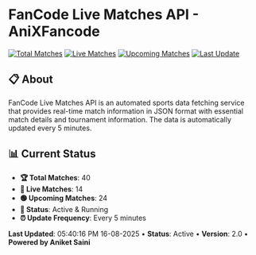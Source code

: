 # FanCode Live Matches API - AniXFancode

[![Total Matches](https://img.shields.io/badge/Total%20Matches-40-blue)](https://github.com/AniketSainiOp/AniXFancode)
[![Live Matches](https://img.shields.io/badge/Live%20Matches-14-red)](https://github.com/AniketSainiOp/AniXFancode)
[![Upcoming Matches](https://img.shields.io/badge/Upcoming%20Matches-24-green)](https://github.com/AniketSainiOp/AniXFancode)
[![Last Update](https://img.shields.io/badge/Last%20Update-05%3A40%3A16%20PM%2016-08-2025-orange)](https://github.com/AniketSainiOp/AniXFancode)

## 📋 About

FanCode Live Matches API is an automated sports data fetching service that provides real-time match information in JSON format with essential match details and tournament information. The data is automatically updated every 5 minutes.

## 📊 Current Status

- **🏆 Total Matches**: 40
- **🔴 Live Matches**: 14
- **🟢 Upcoming Matches**: 24
- **📡 Status**: Active & Running
- **⏰ Update Frequency**: Every 5 minutes

**Last Updated**: 05:40:16 PM 16-08-2025 • **Status**: Active • **Version**: 2.0 • **Powered by Aniket Saini**

